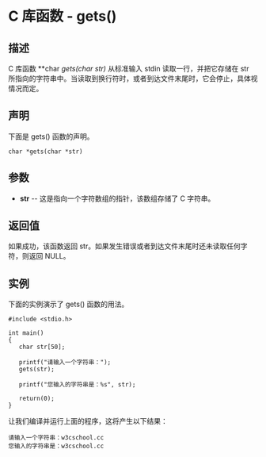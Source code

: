 
# C 库函数 - gets()

  

## 描述

C 库函数 **char *gets(char *str)** 从标准输入 stdin 读取一行，并把它存储在 str 所指向的字符串中。当读取到换行符时，或者到达文件末尾时，它会停止，具体视情况而定。

## 声明

下面是 gets() 函数的声明。

```
char *gets(char *str)

```

## 参数

*   **str** -- 这是指向一个字符数组的指针，该数组存储了 C 字符串。

## 返回值

如果成功，该函数返回 str。如果发生错误或者到达文件末尾时还未读取任何字符，则返回 NULL。

## 实例

下面的实例演示了 gets() 函数的用法。

```
#include <stdio.h>

int main()
{
   char str[50];

   printf("请输入一个字符串：");
   gets(str);

   printf("您输入的字符串是：%s", str);

   return(0);
}

```

让我们编译并运行上面的程序，这将产生以下结果：

```
请输入一个字符串：w3cschool.cc
您输入的字符串是：w3cschool.cc

```

  

